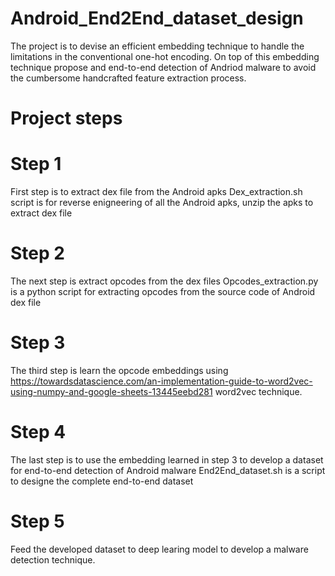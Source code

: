 # Android_End2End_dataset_design
The project is to devise an efficient embedding technique to handle the limitations in the conventional one-hot encoding. On top of this embedding technique propose and end-to-end detection of Andriod malware to avoid the cumbersome handcrafted feature extraction process.
# Project steps
# Step 1
First step is to extract dex file from the Android apks
Dex_extraction.sh script is for reverse enigneering of all the Android apks, unzip the apks to extract dex file
# Step 2
The next step is extract opcodes from the dex files
Opcodes_extraction.py is a python script for extracting opcodes from the source code of Android dex file
# Step 3
The third step is learn the opcode embeddings using https://towardsdatascience.com/an-implementation-guide-to-word2vec-using-numpy-and-google-sheets-13445eebd281 word2vec technique.
# Step 4
The last step is to use the embedding learned in step 3 to develop a dataset for end-to-end detection of Android malware
End2End_dataset.sh is a script to designe the complete end-to-end dataset
# Step 5
Feed the developed dataset to deep learing model to develop a malware detection technique.
